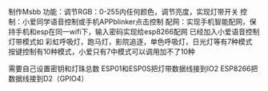 制作Msbb
功能：调节RGB：0-255内任何颜色，调节亮度，实现灯带开关
控制：小爱同学语音控制或手机APPblinker点击控制
配网：实现手机智能配网，保持手机和esp在同一wifi下，输入密码实现给esp8266配网
已经加入小爱语音控制灯带模式如 彩虹呼吸灯，跑马灯，影院追逐，单色呼吸灯，日光灯等有7种模式
按键控制有10种模式，小爱只有7中模式可以调用加不了10种

需要自己设置密钥和灯珠总数
ESP01和ESP0S把灯带数据线接到IO2
ESP8266把数据线接到D2（GPIO4）
